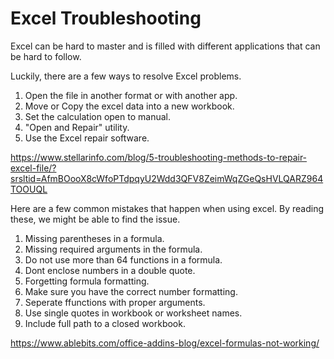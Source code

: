 # Excel Troubleshooting

Excel can be hard to master and is filled with different applications that can be hard to follow.

Luckily, there are a few ways to resolve Excel problems.

1. Open the file in another format or with another app.
2. Move or Copy the excel data into a new workbook.
3. Set the calculation open to manual.
4. "Open and Repair" utility.
5. Use the Excel repair software.

https://www.stellarinfo.com/blog/5-troubleshooting-methods-to-repair-excel-file/?srsltid=AfmBOooX8cWfoPTdpqyU2Wdd3QFV8ZeimWqZGeQsHVLQARZ964TOOUQL

Here are a few common mistakes that happen when using excel.  By reading these, we might be able to find the issue.

1. Missing parentheses in a formula.
2. Missing required arguments in the formula.
3. Do not use more than 64 functions in a formula.
4. Dont enclose numbers in a double quote.
5. Forgetting formula formatting.
6. Make sure you have the correct number formatting.
7. Seperate ffunctions with proper arguments.
8. Use single quotes in workbook or worksheet names.
9. Include full path to a closed workbook.

 https://www.ablebits.com/office-addins-blog/excel-formulas-not-working/
 
